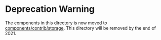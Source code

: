 # Deprecation Warning 

The components in this directory is now moved to [components/contrib/storage](https://github.com/kubeflow/pipelines/tree/master/components/contrib/storage). This directory will be removed by the end of 2021.
